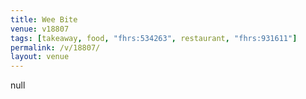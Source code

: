 ```yaml
---
title: Wee Bite
venue: v18807
tags: [takeaway, food, "fhrs:534263", restaurant, "fhrs:931611"]
permalink: /v/18807/
layout: venue
---
```

null